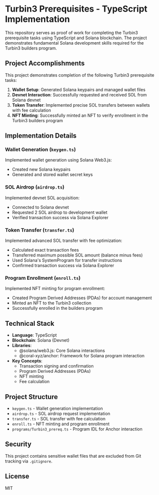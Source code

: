 # Turbin3 Prerequisites - TypeScript Implementation

This repository serves as proof of work for completing the Turbin3 prerequisite tasks using TypeScript and Solana blockchain. The project demonstrates fundamental Solana development skills required for the Turbin3 builders program.

## Project Accomplishments

This project demonstrates completion of the following Turbin3 prerequisite tasks:

1. **Wallet Setup**: Generated Solana keypairs and managed wallet files
2. **Devnet Interaction**: Successfully requested and received SOL from Solana devnet
3. **Token Transfer**: Implemented precise SOL transfers between wallets with fee calculation
4. **NFT Minting**: Successfully minted an NFT to verify enrollment in the Turbin3 builders program

## Implementation Details

### Wallet Generation (`keygen.ts`)
Implemented wallet generation using Solana Web3.js:
- Created new Solana keypairs
- Generated and stored wallet secret keys

### SOL Airdrop (`airdrop.ts`)
Implemented devnet SOL acquisition:
- Connected to Solana devnet
- Requested 2 SOL airdrop to development wallet
- Verified transaction success via Solana Explorer

### Token Transfer (`transfer.ts`)
Implemented advanced SOL transfer with fee optimization:
- Calculated exact transaction fees
- Transferred maximum possible SOL amount (balance minus fees)
- Used Solana's SystemProgram for transfer instructions
- Confirmed transaction success via Solana Explorer

### Program Enrollment (`enroll.ts`)
Implemented NFT minting for program enrollment:
- Created Program Derived Addresses (PDAs) for account management
- Minted an NFT to the Turbin3 collection
- Successfully enrolled in the builders program

## Technical Stack

- **Language**: TypeScript
- **Blockchain**: Solana (Devnet)
- **Libraries**:
  - @solana/web3.js: Core Solana interactions
  - @coral-xyz/anchor: Framework for Solana program interaction
- **Key Concepts**:
  - Transaction signing and confirmation
  - Program Derived Addresses (PDAs)
  - NFT minting
  - Fee calculation

## Project Structure

- `keygen.ts` - Wallet generation implementation
- `airdrop.ts` - SOL airdrop request implementation
- `transfer.ts` - SOL transfer with fee calculation
- `enroll.ts` - NFT minting and program enrollment
- `programs/Turbin3_prereq.ts` - Program IDL for Anchor interaction

## Security

This project contains sensitive wallet files that are excluded from Git tracking via `.gitignore`. 

## License

MIT
